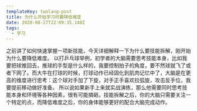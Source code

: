 ```yaml
---
templateKey: twolang-post
title: 为什么开始学习时要降低难度
date: 2020-08-27T22:09:35.148Z
tags:
  - 学习
---
```

之前讲了如何快速掌握一项新技能，今天详细解释一下为什么要技能拆解，刚开始为什么要降低难度。 以打乒乓球举例，初学者的大脑需要思考技能本身，比如我要把球推回去，推球的手型是什么样的，我要控制拍子的角度，要不然球就飞了或者下网了。而大牛在打球的时候，打球动作已经固化到肌肉记忆中了，大脑是在更高的维度进行思考：这个球对手加了下旋，对手正手喜欢拉弧旋，攻击反手位，我要提前移动做好准备。 所以说如果新手上来就实战演练，那么他需要同时思考技能本身和环境等各种因素，很有可能搞砸。技能拆解之后，你的大脑只需要关注一个特定的点，而降低难度之后，你的身体能够更好的配合大脑完成动作。